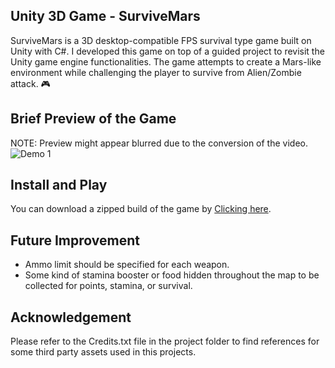 ## Unity 3D Game - SurviveMars
SurviveMars is a 3D desktop-compatible FPS survival type game built on Unity with C#. I developed this game on top of a guided project to revisit the Unity game engine functionalities. The game attempts to create a Mars-like environment while challenging the player to survive from Alien/Zombie attack. :video_game:

## Brief Preview of the Game
NOTE: Preview might appear blurred due to the conversion of the video. 
![Demo 1](Github/Demo1.gif)

## Install and Play
You can download a zipped build of the game by [Clicking here](Zip_build/SurviveMars.zip). 

## Future Improvement
 - Ammo limit should be specified for each weapon. 
 - Some kind of stamina booster or food hidden throughout the map to be collected for points, stamina, or survival.

## Acknowledgement
Please refer to the Credits.txt file in the project folder to find references for some third party assets used in this projects.